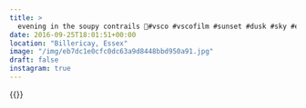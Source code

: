 ```yaml
---
title: >
  evening in the soupy contrails 🍵#vsco #vscofilm #sunset #dusk #sky #evening
date: 2016-09-25T18:01:51+00:00
location: "Billericay, Essex"
image: "/img/eb7dc1e0cfc0dc63a9d8448bbd950a91.jpg"
draft: false
instagram: true
---
```


{{<photo src="/img/eb7dc1e0cfc0dc63a9d8448bbd950a91.jpg">}}
